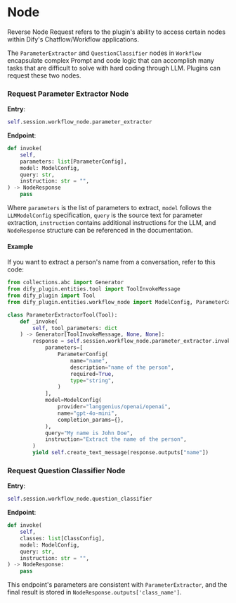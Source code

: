# Node

Reverse Node Request refers to the plugin's ability to access certain nodes within Dify's Chatflow/Workflow applications.

The `ParameterExtractor` and `QuestionClassifier` nodes in `Workflow` encapsulate complex Prompt and code logic that can accomplish many tasks that are difficult to solve with hard coding through LLM. Plugins can request these two nodes.

### **Request Parameter Extractor Node**

**Entry**:

```python
self.session.workflow_node.parameter_extractor
```

**Endpoint**:

```python
def invoke(
    self,
    parameters: list[ParameterConfig],
    model: ModelConfig,
    query: str,
    instruction: str = "",
) -> NodeResponse
    pass
```

Where `parameters` is the list of parameters to extract, `model` follows the `LLMModelConfig` specification, `query` is the source text for parameter extraction, `instruction` contains additional instructions for the LLM, and `NodeResponse` structure can be referenced in the documentation.

#### **Example**

If you want to extract a person's name from a conversation, refer to this code:

```python
from collections.abc import Generator
from dify_plugin.entities.tool import ToolInvokeMessage
from dify_plugin import Tool
from dify_plugin.entities.workflow_node import ModelConfig, ParameterConfig

class ParameterExtractorTool(Tool):
    def _invoke(
        self, tool_parameters: dict
    ) -> Generator[ToolInvokeMessage, None, None]:
        response = self.session.workflow_node.parameter_extractor.invoke(
            parameters=[
                ParameterConfig(
                    name="name",
                    description="name of the person",
                    required=True,
                    type="string",
                )
            ],
            model=ModelConfig(
                provider="langgenius/openai/openai",
                name="gpt-4o-mini",
                completion_params={},
            ),
            query="My name is John Doe",
            instruction="Extract the name of the person",
        )
        yield self.create_text_message(response.outputs["name"])
```

### **Request Question Classifier Node**

**Entry**:

```python
self.session.workflow_node.question_classifier
```

**Endpoint**:

```python
def invoke(
    self,
    classes: list[ClassConfig],
    model: ModelConfig,
    query: str,
    instruction: str = "",
) -> NodeResponse:
    pass
```

This endpoint's parameters are consistent with `ParameterExtractor`, and the final result is stored in `NodeResponse.outputs['class_name']`.
